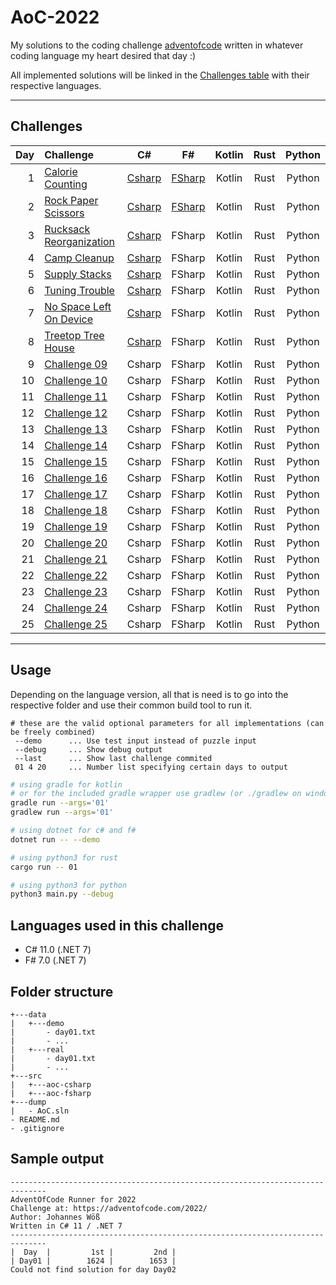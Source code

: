 # AoC-2022

My solutions to the coding challenge [adventofcode](https://adventofcode.com/2022) written in whatever coding language my heart desired that day :)

All implemented solutions will be linked in the [Challenges table](##Challenges)  with their respective languages.

---

## Challenges

| Day | Challenge | C# | F# | Kotlin | Rust | Python |
| ---: |:---------| :-------:| :-------:| :-------:| :-------:| :-------:|
|  1  | [Calorie Counting](https://adventofcode.com/2022/day/1) | [Csharp](src/aoc-csharp/puzzles/Day01.cs) | [FSharp](src/aoc-fsharp/puzzles/Day01.fs) | Kotlin | Rust | Python
|  2  | [Rock Paper Scissors](https://adventofcode.com/2022/day/2)  | [Csharp](src/aoc-csharp/puzzles/Day02.cs) | [FSharp](src/aoc-fsharp/puzzles/Day02.fs) | Kotlin | Rust | Python
|  3  | [Rucksack Reorganization](https://adventofcode.com/2022/day/3)  | [Csharp](src/aoc-csharp/puzzles/Day03.cs) | FSharp | Kotlin | Rust | Python
|  4  | [Camp Cleanup](https://adventofcode.com/2022/day/4)  | [Csharp](src/aoc-csharp/puzzles/Day04.cs) | FSharp | Kotlin | Rust | Python
|  5  | [Supply Stacks](https://adventofcode.com/2022/day/5)  | [Csharp](src/aoc-csharp/puzzles/Day05.cs) | FSharp | Kotlin | Rust | Python
|  6  | [Tuning Trouble](https://adventofcode.com/2022/day/6)  | [Csharp](src/aoc-csharp/puzzles/Day06.cs) | FSharp | Kotlin | Rust | Python
|  7  | [No Space Left On Device](https://adventofcode.com/2022/day/7)  | [Csharp](src/aoc-csharp/puzzles/Day07.cs) | FSharp | Kotlin | Rust | Python
|  8  | [Treetop Tree House](https://adventofcode.com/2022/day/8)  | [Csharp](src/aoc-csharp/puzzles/Day08.cs) | FSharp | Kotlin | Rust | Python
|  9  | [Challenge 09](https://adventofcode.com/2022/day/9)  | Csharp | FSharp | Kotlin | Rust | Python
| 10  | [Challenge 10](https://adventofcode.com/2022/day/10) | Csharp | FSharp | Kotlin | Rust | Python
| 11  | [Challenge 11](https://adventofcode.com/2022/day/11) | Csharp | FSharp | Kotlin | Rust | Python
| 12  | [Challenge 12](https://adventofcode.com/2022/day/12) | Csharp | FSharp | Kotlin | Rust | Python
| 13  | [Challenge 13](https://adventofcode.com/2022/day/13) | Csharp | FSharp | Kotlin | Rust | Python
| 14  | [Challenge 14](https://adventofcode.com/2022/day/14) | Csharp | FSharp | Kotlin | Rust | Python
| 15  | [Challenge 15](https://adventofcode.com/2022/day/15) | Csharp | FSharp | Kotlin | Rust | Python
| 16  | [Challenge 16](https://adventofcode.com/2022/day/16) | Csharp | FSharp | Kotlin | Rust | Python
| 17  | [Challenge 17](https://adventofcode.com/2022/day/17) | Csharp | FSharp | Kotlin | Rust | Python
| 18  | [Challenge 18](https://adventofcode.com/2022/day/18) | Csharp | FSharp | Kotlin | Rust | Python
| 19  | [Challenge 19](https://adventofcode.com/2022/day/19) | Csharp | FSharp | Kotlin | Rust | Python
| 20  | [Challenge 20](https://adventofcode.com/2022/day/20) | Csharp | FSharp | Kotlin | Rust | Python
| 21  | [Challenge 21](https://adventofcode.com/2022/day/21) | Csharp | FSharp | Kotlin | Rust | Python
| 22  | [Challenge 22](https://adventofcode.com/2022/day/22) | Csharp | FSharp | Kotlin | Rust | Python
| 23  | [Challenge 23](https://adventofcode.com/2022/day/23) | Csharp | FSharp | Kotlin | Rust | Python
| 24  | [Challenge 24](https://adventofcode.com/2022/day/24) | Csharp | FSharp | Kotlin | Rust | Python
| 25  | [Challenge 25](https://adventofcode.com/2022/day/25) | Csharp | FSharp | Kotlin | Rust | Python

---

## Usage

Depending on the language version, all that is need is to go into the respective folder and
use their common build tool to run it.

```
# these are the valid optional parameters for all implementations (can be freely combined)
 --demo      ... Use test input instead of puzzle input
 --debug     ... Show debug output
 --last      ... Show last challenge commited
 01 4 20     ... Number list specifying certain days to output 
```
```zsh
# using gradle for kotlin
# or for the included gradle wrapper use gradlew (or ./gradlew on windows)
gradle run --args='01'
gradlew run --args='01'

# using dotnet for c# and f#
dotnet run -- --demo

# using python3 for rust
cargo run -- 01

# using python3 for python
python3 main.py --debug
```

## Languages used in this challenge

* C# 11.0 (.NET 7)
* F# 7.0 (.NET 7)

## Folder structure 

```
+---data
|   +---demo
|       - day01.txt
|       - ...
|   +---real
|       - day01.txt
|       - ...
+---src
|   +---aoc-csharp
|   +---aoc-fsharp
+---dump
|   - AoC.sln
- README.md
- .gitignore
```


## Sample output

```log
------------------------------------------------------------------------------
AdventOfCode Runner for 2022
Challenge at: https://adventofcode.com/2022/
Author: Johannes Wöß
Written in C# 11 / .NET 7
------------------------------------------------------------------------------
|  Day  |         1st |         2nd |
| Day01 |        1624 |        1653 |
Could not find solution for day Day02
```